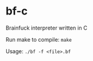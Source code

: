 # bf-c
Brainfuck interpreter written in C

Run make to compile: ```make```

Usage: ```./bf -f <file>.bf```
